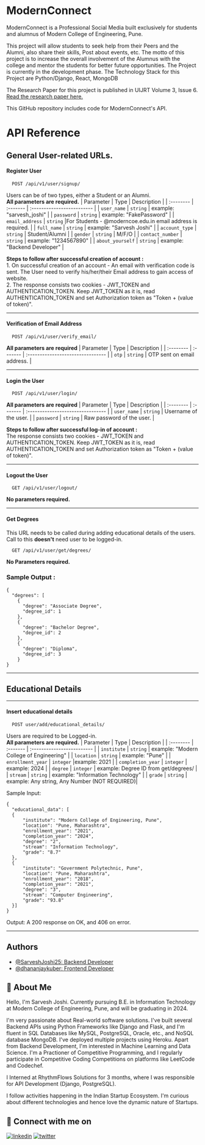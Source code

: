 
# ModernConnect

ModernConnect is a Professional Social Media built exclusively for students and alumnus of Modern College of Engineering, Pune.

This project will allow students to seek help from their Peers and the Alumni, also share their skills, Post about events, etc. 
The motto of this project is to increase the overall involvement of the Alumnus with the college and mentor the students for better future opportunities. The Project is currently in the development phase. 
The Technology Stack for this Project are Python/Django, React, MongoDB

The Research Paper for this project is published in UIJRT Volume 3, Issue 6. [Read the research paper here.](https://uijrt.com/paper/exclusive-platform-for-students-alumni-mcoe-pune-connect)

This GitHub repository includes code for ModernConnect's API.


# API Reference

## General User-related URLs.

#### Register User 

```http
  POST /api/v1/user/signup/
```
Users can be of two types, either a Student or an Alumni.     \
 **All parameters are required.**
| Parameter | Type     | Description                |
| :-------- | :------- | :------------------------- |
| `user_name` | `string` | example: "sarvesh_joshi" |
| `password` | `string` | example: "FakePassword" |
| `email_address` | `string` |For Students - @moderncoe.edu.in email address is required. |
| `full_name` | `string` | example: "Sarvesh Joshi" |
| `account_type` | `string` | Student/Alumni |
| `gender` | `string` | M/F/O |
| `contact_number` | `string` | example: "1234567890" |
| `about_yourself` | `string` | example: "Backend Developer" |

**Steps to follow after successful creation of account :**   
    1. On successful creation of an account - An email with verification code is sent. The User need to verify his/her/their Email address to gain access of website.      
    2. The response consists two cookies - JWT_TOKEN and AUTHENTICATION_TOKEN. Keep JWT_TOKEN as it is, read AUTHENTICATION_TOKEN and set Authorization token as "Token + (value of token)".
****
           
#### Verification of Email Address

```http
  POST /api/v1/user/verify_email/
```
**All parameters are required**
| Parameter | Type     | Description                       |
| :-------- | :------- | :-------------------------------- |
| `otp`      | `string` | OTP sent on email address. |

****
#### Login the User

```http
  POST /api/v1/user/login/
```
**All parameters are required**
| Parameter | Type     | Description                       |
| :-------- | :------- | :-------------------------------- |
| `user_name`      | `string` | Username of the user. |
| `password`      | `string` | Raw password of the user. |

**Steps to follow after successful log-in of account :**   
    The response consists two cookies - JWT_TOKEN and AUTHENTICATION_TOKEN. Keep JWT_TOKEN as it is, read AUTHENTICATION_TOKEN and set Authorization token as "Token + (value of token)".
****

#### Logout the User

```http
  GET /api/v1/user/logout/
```
**No parameters required.**
****

#### Get Degrees 
This URL needs to be called during adding educational details of the users. 
Call to this __doesn't__ need user to be logged-in.

```http
  GET /api/v1/user/get/degrees/
```
**No Parameters required.**

### Sample Output : 
```
{
  "degrees": [
    {
      "degree": "Associate Degree",
      "degree_id": 1
    },
    {
      "degree": "Bachelor Degree",
      "degree_id": 2
    },
    {
      "degree": "Diploma",
      "degree_id": 3
    }
}
```

****
## Educational Details
****

#### Insert educational details 

```http
  POST user/add/educational_details/
```
Users are required to be Logged-in.   \
 **All parameters are required.**
| Parameter | Type     | Description                |
| :-------- | :------- | :------------------------- |
| `institute` | `string` | example: "Modern College of Engineering" |
| `location` | `string` | example: "Pune" |
| `enrollment_year` | `integer` |example: 2021 |
| `completion_year` | `integer` | example: 2024 |
| `degree` | `integer` | example: Degree ID from get/degrees/ |
| `stream` | `string` | example: "Information Technology" |
| `grade` | `string` | example: Any string, Any Number (NOT REQUIRED)| 

Sample Input: 
  ```
 {
	"educational_data": [
	{
		"institute": "Modern College of Engineering, Pune",
		"location": "Pune, Maharashtra",
		"enrollment_year": "2021",
		"completion_year": "2024",
		"degree": "2",
		"stream": "Information Technology",
		"grade": "8.7"
	},
	{
		"institute": "Government Polytechnic, Pune",
		"location": "Pune, Maharashtra",
		"enrollment_year": "2018",
		"completion_year": "2021",
		"degree": "3",
		"stream": "Computer Engineering",
		"grade": "93.8"
	}]
}
  ```
Output: A 200 response on OK, and 406 on error.
****

## Authors

- [@SarveshJoshi25: Backend Developer](https://www.github.com/SarveshJoshi25)
- [@dhananjaykuber: Frontend Developer](https://www.github.com/dhananjaykuber)


## 🚀 About Me
Hello, I'm Sarvesh Joshi. Currently pursuing B.E. in Information Technology at Modern College of Engineering, Pune, and will be graduating in 2024.

I'm very passionate about Real-world software solutions. I've built several Backend APIs using Python Frameworks like Django and Flask, and I'm fluent in SQL Databases like MySQL, PostgreSQL, Oracle, etc., and NoSQL database MongoDB. I've deployed multiple projects using Heroku. Apart from Backend Development, I'm interested in Machine Learning and Data Science. I'm a Practioner of Competitive Programming, and I regularly participate in Competitive Coding Competitions on platforms like LeetCode and Codechef.

I Interned at RhythmFlows Solutions for 3 months, where I was responsible for API Development (Django, PostgreSQL).

I follow activities happening in the Indian Startup Ecosystem. I'm curious about different technologies and hence love the dynamic nature of Startups.

## 👋 Connect with me on  
[![linkedin](https://img.shields.io/badge/linkedin-0A66C2?style=for-the-badge&logo=linkedin&logoColor=white)](https://www.linkedin.com/in/sarvesh-s-joshi/)
[![twitter](https://img.shields.io/badge/twitter-1DA1F2?style=for-the-badge&logo=twitter&logoColor=white)](https://twitter.com/_sarveshjoshi)



